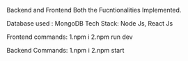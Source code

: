 Backend and Frontend Both the Fucntionalities Implemented.

Database used : MongoDB
Tech Stack: Node Js, React Js

Frontend commands:
1.npm i 
2.npm run dev

Backend Commands:
1.npm i
2.npm start
